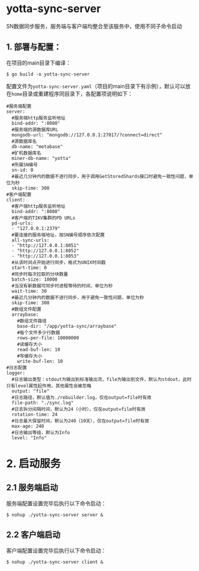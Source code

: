 # yotta-sync-server
SN数据同步服务，服务端与客户端均整合至该服务中，使用不同子命令启动
## 1. 部署与配置：
在项目的main目录下编译：
```
$ go build -o yotta-sync-server
```
配置文件为`yotta-sync-server.yaml`（项目的main目录下有示例），默认可以放在`home`目录或重建程序同目录下，各配置项说明如下：
```
#服务端配置
server:
  #服务端http服务监听地址
  bind-addr: ":8080"
  #服务端的源数据库URL
  mongodb-url: "mongodb://127.0.0.1:27017/?connect=direct"
  #源数据库名
  db-name: "metabase"
  #矿机数据库名
  miner-db-name: "yotta"
  #所属SN编号
  sn-id: 0
  #最近几分钟内的数据不进行同步，用于调用GetStoredShards接口时避免一致性问题，单位为秒
  skip-time: 300
#客户端配置
client:
  #客户端http服务监听地址
  bind-addr: ":8080"
  #客户端的TIKV集群的PD URLs
  pd-urls: 
  - "127.0.0.1:2379"
  #要连接的服务端地址，按SN编号顺序依次配置
  all-sync-urls:
  - "http://127.0.0.1:8051"
  - "http://127.0.0.1:8052"
  - "http://127.0.0.1:8053"
  #从该时间点开始进行同步，格式为UNIX时间戳
  start-time: 0
  #同步时每次拉取的分块数量
  batch-size: 10000
  #当没有新数据可同步时进程等待的时间，单位为秒
  wait-time: 30
  #最近几分钟内的数据不进行同步，用于避免一致性问题，单位为秒
  skip-time: 300
  #数组文件配置
  arraybase:
    #数组文件路径
    base-dir: "/app/yotta-sync/arraybase"
    #每个文件多少行数据
    rows-per-file: 10000000
    #读缓存大小
    read-buf-len: 10
    #写缓存大小
    write-buf-len: 10
#日志配置
logger:
  #日志输出类型：stdout为输出到标准输出流，file为输出到文件，默认为stdout，此时只有level属性起作用，其他属性会被忽略
  output: "file"
  #日志路径，默认值为./rebuilder.log，仅在output=file时有效
  file-path: "./sync.log"
  #日志拆分间隔时间，默认为24（小时），仅在output=file时有效
  rotation-time: 24
  #日志最大保留时间，默认为240（10天），仅在output=file时有效
  max-age: 240
  #日志输出等级，默认为Info
  level: "Info"
```
# 2. 启动服务
## 2.1 服务端启动
服务端配置设置完毕后执行以下命令启动：
```
$ nohup ./yotta-sync-server server &
```

## 2.2 客户端启动
客户端配置设置完毕后执行以下命令启动：
```
$ nohup ./yotta-sync-server client &
```